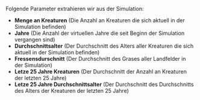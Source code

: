 Folgende Parameter extrahieren wir aus der Simulation:

- **Menge an Kreaturen** (Die Anzahl an Kreaturen die sich aktuell in der Simulation befinden)
- **Jahre** (Die Anzahl der virtuellen Jahre die seit Beginn der Simulation vergangen sind)
- **Durchschnittsalter** (Der Durchschnitt des Alters aller Kreaturen die sich aktuell in der Simulation befinden)
- **Fressensdurschnitt** (Der Durchschnitt des Grases aller Landfelder in der Simulation)
- **Letze 25 Jahre Kreaturen** (Der Durchschnitt der Anzahl an Kreaturen der letzten 25 Jahre)
- **Letze 25 Jahre Durchschnittsalter** (Der Durchschnitt des Durchschnitts des Alters der Kreaturen der letzten 25 Jahre)
